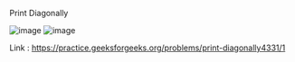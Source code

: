 Print Diagonally

![image](https://user-images.githubusercontent.com/23376002/196509243-1e2ff5a4-1122-4716-a718-6a48389973a5.png)
![image](https://user-images.githubusercontent.com/23376002/196509340-1df6424f-2030-43d4-84ca-ade15c7277ae.png)

Link : https://practice.geeksforgeeks.org/problems/print-diagonally4331/1
